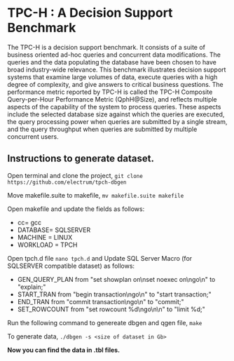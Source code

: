 # TPC-H : A Decision Support Benchmark

The TPC-H is a decision support benchmark. It consists of a suite of business oriented ad-hoc queries and concurrent data modifications. The queries and the data populating the database have been chosen to have broad industry-wide relevance. This benchmark illustrates decision support systems that examine large volumes of data, execute queries with a high degree of complexity, and give answers to critical business questions. The performance metric reported by TPC-H is called the TPC-H Composite Query-per-Hour Performance Metric (QphH@Size), and reflects multiple aspects of the capability of the system to process queries. These aspects include the selected database size against which the queries are executed, the query processing power when queries are submitted by a single stream, and the query throughput when queries are submitted by multiple concurrent users. 


## Instructions to generate dataset.

Open terminal and clone the project,
  `git clone https://github.com/electrum/tpch-dbgen`

Move makefile.suite to makefile,
  `mv makefile.suite makefile` 

Open makefile and update the fields as follows:
- cc= gcc
- DATABASE=  SQLSERVER
- MACHINE =  LINUX
- WORKLOAD =  TPCH

Open tpch.d file `nano tpch.d` and Update SQL Server Macro (for SQLSERVER compatible dataset) as follows:
- GEN_QUERY_PLAN from "set showplan on\nset noexec on\ngo\n" to  "explain;"
- START_TRAN from "begin transaction\ngo\n" to "start transaction;"
- END_TRAN from "commit transaction\ngo\n" to "commit;"
- SET_ROWCOUNT from "set rowcount %d\ngo\n\n" to "limit %d;"

Run the following command to genereate dbgen and qgen file,
`make`

To generate data,
`./dbgen -s <size of dataset in Gb>`

**Now you can find the data in .tbl files.**
